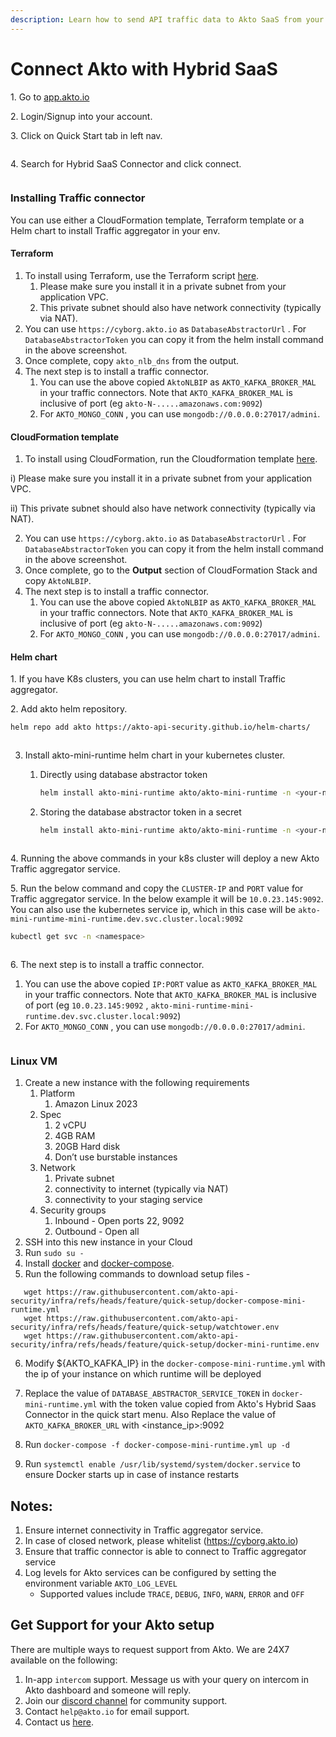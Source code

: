 ```yaml
---
description: Learn how to send API traffic data to Akto SaaS from your cloud setup.
---
```


# Connect Akto with Hybrid SaaS

1\. Go to [app.akto.io](https://app.akto.io)

2\. Login/Signup into your account.

3\. Click on Quick Start tab in left nav.

<figure><img src="../../.gitbook/assets/Quick-Start.png" alt=""><figcaption></figcaption></figure>

4\. Search for Hybrid SaaS Connector and click connect.

<figure><img src="../../.gitbook/assets/HybridSaaSConnector.png" alt=""><figcaption></figcaption></figure>

### Installing Traffic connector

You can use either a CloudFormation template, Terraform template or a Helm chart to install Traffic aggregator in your env.&#x20;

#### Terraform

1. To install using Terraform, use the Terraform script [here](https://github.com/akto-api-security/infra/blob/mini\_runtime\_tf\_script/templates/mini-runtime.tf).
   1. Please make sure you install it in a private subnet from your application VPC.&#x20;
   2. This private subnet should also have network connectivity (typically via NAT).&#x20;
2. You can use `https://cyborg.akto.io` as `DatabaseAbstractorUrl` . For `DatabaseAbstractorToken` you can copy it from the helm install command in the above screenshot.&#x20;
3. Once complete, copy `akto_nlb_dns` from the output.&#x20;
4. The next step is to install a traffic connector.&#x20;
   1. You can use the above copied `AktoNLBIP` as `AKTO_KAFKA_BROKER_MAL` in your traffic connectors. Note that `AKTO_KAFKA_BROKER_MAL` is inclusive of port (eg `akto-N-.....amazonaws.com:9092`)
   2. For `AKTO_MONGO_CONN` , you can use `mongodb://0.0.0.0:27017/admini`.&#x20;

#### CloudFormation template

1. To install using CloudFormation, run the Cloudformation template [here](https://raw.githubusercontent.com/akto-api-security/infra/feature/quick-setup/templates/mini-runtime.yml).&#x20;

&#x20;     i) Please make sure you install it in a private subnet from your application VPC.&#x20;

&#x20;     ii) This private subnet should also have network connectivity (typically via NAT).&#x20;

2. You can use `https://cyborg.akto.io` as `DatabaseAbstractorUrl` . For `DatabaseAbstractorToken` you can copy it from the helm install command in the above screenshot.&#x20;
3. Once complete, go to the **Output** section of CloudFormation Stack and copy `AktoNLBIP`.&#x20;
4. The next step is to install a traffic connector.&#x20;
   1. You can use the above copied `AktoNLBIP` as `AKTO_KAFKA_BROKER_MAL` in your traffic connectors. Note that `AKTO_KAFKA_BROKER_MAL` is inclusive of port (eg `akto-N-.....amazonaws.com:9092`)
   2. For `AKTO_MONGO_CONN` , you can use `mongodb://0.0.0.0:27017/admini`.&#x20;

#### Helm chart

1\. If you have K8s clusters, you can use helm chart to install Traffic aggregator. 

2\. Add akto helm repository.

```bash
helm repo add akto https://akto-api-security.github.io/helm-charts/
```

<figure><img src="../../.gitbook/assets/helm-repo-add.png" alt=""><figcaption></figcaption></figure>

3. Install akto-mini-runtime helm chart in your kubernetes cluster.

      1. Directly using database abstractor token

         ```bash
         helm install akto-mini-runtime akto/akto-mini-runtime -n <your-namespace> --set mini_runtime.aktoApiSecurityRuntime.env.databaseAbstractorToken="<your-database-abstractor-token>"
         ```

      2. Storing the database abstractor token in a secret

         ```bash
         helm install akto-mini-runtime akto/akto-mini-runtime -n <your-namespace> --set mini_runtime.aktoApiSecurityRuntime.env.useSecretsForDatabaseAbstractorToken=true --set mini_runtime.aktoApiSecurityRuntime.env.databaseAbstractorTokenSecrets.token="<your-database-abstractor-token>"
         ```


<figure><img src="../../.gitbook/assets/helm-repo-install.png" alt=""><figcaption></figcaption></figure>


4\. Running the above commands in your k8s cluster will deploy a new Akto Traffic aggregator service.

5\. Run the below command and copy the `CLUSTER-IP` and `PORT` value for Traffic aggregator  service. In the below example it will be `10.0.23.145:9092`. You can also use the kubernetes service ip, which in this case will be `akto-mini-runtime-mini-runtime.dev.svc.cluster.local:9092`

```bash
kubectl get svc -n <namespace>
```

<figure><img src="../../.gitbook/assets/mini-runtime-ip-1.png" alt=""><figcaption></figcaption></figure>

6\. The next step is to install a traffic connector.&#x20;

1. You can use the above copied `IP:PORT` value as `AKTO_KAFKA_BROKER_MAL` in your traffic connectors. Note that `AKTO_KAFKA_BROKER_MAL` is inclusive of port (eg `10.0.23.145:9092` , `akto-mini-runtime-mini-runtime.dev.svc.cluster.local:9092`)
2. For `AKTO_MONGO_CONN` , you can use `mongodb://0.0.0.0:27017/admini`.&#x20;

<figure><img src="../../.gitbook/assets/mini-runtime-ip-2.png" alt=""><figcaption></figcaption></figure>

### Linux VM

1. Create a new instance with the following requirements
   1. Platform
      1. Amazon Linux 2023
   2. Spec
      1. 2 vCPU
      2. 4GB RAM
      3. 20GB Hard disk
      4. Don’t use burstable instances
   3. Network
      1. Private subnet
      2. connectivity to internet (typically via NAT)
      3. connectivity to your staging service
   4. Security groups
      1. Inbound - Open ports 22, 9092
      2. Outbound - Open all
2. SSH into this new instance in your Cloud
3. Run `sudo su -`
4. Install [docker](https://github.com/akto-api-security/infra/blob/feature/quick-setup/get-docker.sh) and [docker-compose](https://github.com/akto-api-security/infra/blob/feature/quick-setup/get-docker-compose.sh).
5.  Run the following commands to download setup files - 
   
   ```
      wget https://raw.githubusercontent.com/akto-api-security/infra/refs/heads/feature/quick-setup/docker-compose-mini-runtime.yml
      wget https://raw.githubusercontent.com/akto-api-security/infra/refs/heads/feature/quick-setup/watchtower.env
      wget https://raw.githubusercontent.com/akto-api-security/infra/refs/heads/feature/quick-setup/docker-mini-runtime.env
   ```
6. Modify ${AKTO_KAFKA_IP} in the `docker-compose-mini-runtime.yml` with the ip of your instance on which runtime will be deployed
7. Replace the value of `DATABASE_ABSTRACTOR_SERVICE_TOKEN` in `docker-mini-runtime.yml` with the token value copied from Akto's Hybrid Saas Connector in the quick start menu. Also Replace the value of `AKTO_KAFKA_BROKER_URL` with <instance_ip>:9092

8. Run `docker-compose -f docker-compose-mini-runtime.yml up -d`
9. Run `systemctl enable /usr/lib/systemd/system/docker.service` to ensure Docker starts up in case of instance restarts


## Notes:

1. Ensure internet connectivity in Traffic aggregator  service.
2. In case of closed network, please whitelist (https://cyborg.akto.io)
3. Ensure that traffic connector is able to connect to Traffic aggregator service
4. Log levels for Akto services can be configured by setting the environment variable `AKTO_LOG_LEVEL`
   - Supported values include `TRACE`, `DEBUG`, `INFO`, `WARN`, `ERROR` and `OFF`

## Get Support for your Akto setup

There are multiple ways to request support from Akto. We are 24X7 available on the following:

1. In-app `intercom` support. Message us with your query on intercom in Akto dashboard and someone will reply.
2. Join our [discord channel](https://www.akto.io/community) for community support.
3. Contact `help@akto.io` for email support.
4. Contact us [here](https://www.akto.io/contact-us).
